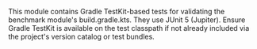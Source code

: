 This module contains Gradle TestKit-based tests for validating the benchmark module's build.gradle.kts.
They use JUnit 5 (Jupiter). Ensure Gradle TestKit is available on the test classpath if not already included
via the project's version catalog or test bundles.